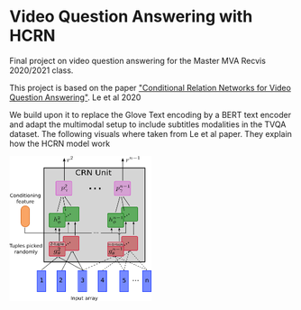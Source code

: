 # Video Question Answering with HCRN
Final project on video question answering for the Master MVA Recvis 2020/2021 class.

This project is based on the paper <a href='https://arxiv.org/abs/2002.10698'>"Conditional Relation Networks
for Video Question Answering"</a>. Le et al 2020

We build upon it to replace the Glove Text encoding by a BERT text encoder and adapt the multimodal setup to include subtitles modalities in the TVQA dataset.
The following visuals where taken from Le et al paper. They explain how the HCRN model work
<div align='center><img src='HCRN.png' width='50%'/><img src= 'CRNUnit.png' width='50%'/></div>
